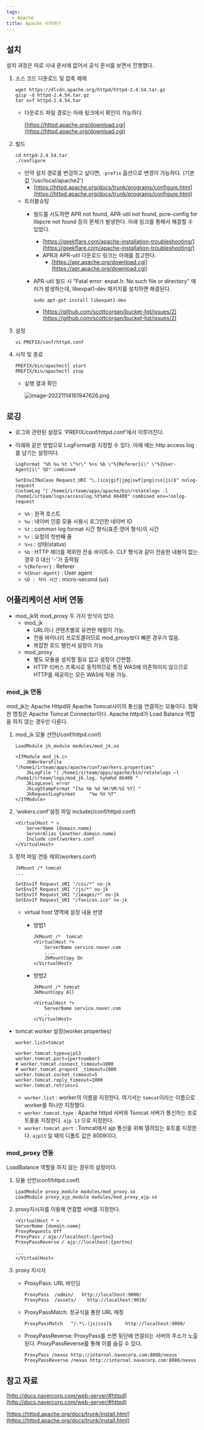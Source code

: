 ```yaml
---
tags:
  - Apache
title: Apache 시작하기
---
```



## **설치**

설치 과정은 따로 사내 문서에 없어서 공식 문서를 보면서 진행했다.

1. 소스 코드 다운로드 및 압축 해제

    ```
    wget https://dlcdn.apache.org/httpd/httpd-2.4.54.tar.gz
    gzip -d httpd-2.4.54.tar.gz
    tar xvf httpd-2.4.54.tar
    ```

    - 다운로드 파일 경로는 아래 링크에서 확인이 가능하다.
      

        [https://httpd.apache.org/download.cgi](https://httpd.apache.org/download.cgi)

    
2. 빌드

    ```
    cd httpd-2.4.54.tar
    ./configure
    ```

    - 만약 설치 경로를 변겅하고 싶다면, `-prefix` 옵션으로 변경이 가능하다. (기본값 '/usr/local/apache2')
        - [https://httpd.apache.org/docs/trunk/programs/configure.html](https://httpd.apache.org/docs/trunk/programs/configure.html)
    - 트러블슈팅
        - 빌드를 시도하면 APR not found, APR-util not found, pcre-config for libpcre not found 등의 문제가 발생한다. 아래 링크를 통해서 해결할 수 있었다.
            - [https://geekflare.com/apache-installation-troubleshooting/](https://geekflare.com/apache-installation-troubleshooting/)
            - APR과 APR-util 다운로드 링크는 아래를 참고한다.
                - [https://apr.apache.org/download.cgi](https://apr.apache.org/download.cgi)
        - APR-util 빌드 시 "Fatal error: expat.h: No such file or directory" 에러가 발생하는데, libexpat1-dev 패키지를 설치하면 해결된다.

            ```
            sudo apt-get install libexpat1-dev
            ```

            - [https://github.com/scottcorgan/bucket-list/issues/2](https://github.com/scottcorgan/bucket-list/issues/2)
3. 설정

    ```
    vi PREFIX/conf/httpd.conf
    ```

4. 시작 및 종료

    ```
    PREFIX/bin/apachectl start
    PREFIX/bin/apachectl stop
    ```

    - 실행 결과 확인
      

        ![image-20221114161947626.png](assets/image-20221114161947626-4551633-4551634-4551639.png)

        

## **로깅**

- 로그와 관련된 설정도 'PREFIX/conf/httpd.conf'에서 이루어진다.
- 아래와 같은 방법으로 LogFormat을 지정할 수 있다. 아래 예는 http access log를 남기는 설정이다.

    ```
    LogFormat "%h %u %t \"%r\" %>s %b \"%{Referer}i\" \"%{User-Agent}i\" %D" combined
    
    SetEnvIfNoCase Request_URI "\.(ico|gif|jpg|swf|png|css|js)$" nolog-request
    CustomLog "| /home1/irteam/apps/apache/bin/rotatelogs -l /home1/irteam/logs/accesslog.%Y%m%d 86400" combined env=!nolog-request
    ```

    - `%h` : 원격 호스트
    - `%u` : 네이버 인증 모듈 사용시 로그인한 네이버 ID
    - `%t` : common log format 시간 형식(표준 영어 형식)의 시간
    - `%r` : 요청의 첫번째 줄
    - `%>s` : 상태(status)
    - `%b` : HTTP 헤더를 제외한 전송 바이트수. CLF 형식과 같이 전송한 내용이 없는 경우 0 대신 '-'가 출력됨
    - `%{Referer}` : Referer
    - `%{User-Agent}` : User agent
    - `%D : 처리 시간` : micro-second (us)

## **어플리케이션 서버 연동**

- mod_jk와 mod_proxy 두 가지 방식이 있다.
    - mod_jk
        - URL이나 콘텐츠별로 유연한 매핑이 가능.
        - 전용 바이너리 프로토콜이므로 mod_proxy보다 빠른 경우가 많음.
        - 복잡한 로드 밸런서 설정이 가능
    - mod_proxy
        - 별도 모듈을 설치할 필요 없고 설정이 간편함.
        - HTTP 리버스 프록시로 동작하므로 특정 WAS에 의존적이지 않으므로 HTTP를 제공하는 모든 WAS에 적용 가능.

### **mod_jk 연동**

mod_jk는 Apache Httpd와 Apache Tomcat사이의 통신을 연결하는 모듈이다. 정확한 명칭은 Apache Tomcat Connector이다. Apache httpd가 Load Balance 역할을 하지 않는 경우만 다룬다.

1. mod_jk 모듈 선언(/conf/httpd.conf)

    ```
    LoadModule jk_module modules/mod_jk.so
    
    <IfModule mod_jk.c>
        JkWorkersFile "/home1/irteam/apps/apache/conf/workers.properties"
        JkLogFile "| /home1/irteam/apps/apache/bin/rotatelogs –l /home1/irteam/logs/mod_jk.log. %y%m%d 86400 "
        JkLogLevel error
        JkLogStampFormat "[%a %b %d %H:%M:%S %Y] "
        JkRequestLogFormat     "%w %V %T"
    </IfModule>
    ```

2. 'wokers.conf'설정 파일 include(/conf/httpd.conf)

    ```
    <VirtualHost * >
        ServerName {domain.name}
        ServerAlias {another.domain.name}
        Include conf/workers.conf
    </VirtualHost>
    ```

3. 정적 파일 연동 제외(workers.conf)

    ```
    JkMount /* tomcat
    ...
    
    SetEnvIf Request_URI "/css/*" no-jk
    SetEnvIf Request_URI "/js/*" no-jk
    SetEnvIf Request_URI "/images/*" no-jk
    SetEnvIf Request_URI "/favicon.ico" no-jk
    ```

    - virtual host 영역에 설정 내용 반영
        - 방법1

            ```
            JkMount /*  tomcat
            <VirtualHost *>
                ServerName service.naver.com
                ....
                JkMountCopy On
            </VirtualHost>
            ```

        - 방법2

            ```
            JkMount /* tomcat
            JkMountCopy All
            
            <VirtualHost *>
                ServerName service.naver.com
                ..
            </VirtualHost>
            ```

- tomcat worker 설정(worker.properties)

    ```
    worker.list=tomcat
    
    worker.tomcat.type=ajp13
    worker.tomcat.port={portnumber}
    # worker.tomcat.connect_timeout=1000
    # worker.tomcat.prepost _timeout=1000
    worker.tomcat.socket_timeout=5
    worker.tomcat.reply_timeout=1000
    worker.tomcat.retries=1
    ```

    - `worker.list` : worker의 이름을 지정한다. 여기서는 `tomcat`이라는 이름으로 worker를 하나만 지정했다.
    - `worker.tomcat.type` : Apache httpd 서버와 Tomcat 서버가 통신하는 프로토콜을 지정한다. `ajp 13` 으로 지정한다.
    - `worker.tomcat.port` : Tomcat에서 ajp 통신을 위해 열려있는 포트를 지정한다. `ajp13` 일 때의 디폴트 값은 8009이다.

### **mod_proxy 연동**

LoadBalance 역할을 하지 않는 경우의 설정이다.

1. 모듈 선언(conf/httpd.conf)

    ```
    LoadModule proxy_module modules/mod_proxy.so
    LoadModule proxy_ajp_module modules/mod_proxy_ajp.so
    ```

2. proxy지시자를 이용해 연결할 서버를 지정한다.

    ```
    <VirtualHost * >
    ServerName {domain.name}
    ProxyRequests Off
    ProxyPass / ajp://localhost:{portno}
    ProxyPassReverse / ajp://localhost:{portno}
    
    ...
    </VirtualHost>
    ```

3. proxy 지시자
    - ProxyPass: URL 바인딩

        ```
        ProxyPass  /admin/   http://localhost:9000/
        ProxyPass  /assets/    http://localhost:9010/
        ```

    - ProxyPassMatch: 정규식을 통한 URL 매칭

        ```
        ProxyPassMatch   ^/.*\.(js|css)$     http://localhost:9000/
        ```

    - ProxyPassReverse: ProxyPass를 쓰면 뒷단에 연결되는 서버의 주소가 노출된다. ProxyPassReverse를 통해 이를 숨길 수 있다.

        ```
        ProxyPass /nexus http://internal.navecorp.com:8080/nexus
        ProxyPassReverse /nexus http://internal.navecorp.com:8080/nexus
        ```

## **참고 자료**

[http://docs.navercorp.com/web-server/#httpd](http://docs.navercorp.com/web-server/#httpd)

[https://httpd.apache.org/docs/trunk/install.html](https://httpd.apache.org/docs/trunk/install.html)
